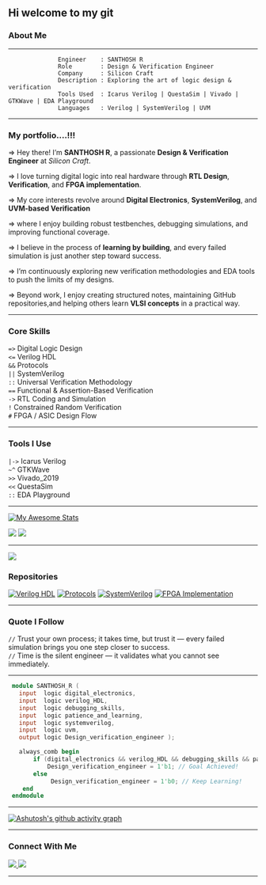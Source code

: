 ## Hi welcome to my git
### **About Me**
------------------------------------------------------------------------------------------------------
                  Engineer    : SANTHOSH R
                  Role        : Design & Verification Engineer
                  Company     : Silicon Craft
                  Description : Exploring the art of logic design & verification
                  Tools Used  : Icarus Verilog | QuestaSim | Vivado | GTKWave | EDA Playground
                  Languages   : Verilog | SystemVerilog | UVM
------------------------------------------------------------------------------------------------------
### My portfolio....!!!

=> Hey there! I’m **SANTHOSH R**, a passionate **Design & Verification Engineer** at *Silicon Craft*.  

=> I love turning digital logic into real hardware through **RTL Design**, **Verification**, and **FPGA implementation**.

=> My core interests revolve around **Digital Electronics**, **SystemVerilog**, and **UVM-based Verification**

=> where I enjoy building robust testbenches, debugging simulations, and improving functional coverage.

=> I believe in the process of **learning by building**, and every failed simulation is just another step toward success.

=> I’m continuously exploring new verification methodologies and EDA tools to push the limits of my designs.

=> Beyond work, I enjoy creating structured notes, maintaining GitHub repositories,and helping others learn **VLSI concepts** in a practical way.

---
### **Core Skills**
`=>` Digital Logic Design  
`<=` Verilog HDL  
`&&` Protocols  
`||` SystemVerilog  
`::` Universal Verification Methodology  
`==` Functional & Assertion-Based Verification  
`->` RTL Coding and Simulation  
`!` Constrained Random Verification  
`#` FPGA / ASIC Design Flow  

---

### **Tools I Use**
`|->` Icarus Verilog  
`~^` GTKWave  
`>>` Vivado_2019  
`<<` QuestaSim  
`::` EDA Playground  

---

[![My Awesome Stats](https://awesome-github-stats.azurewebsites.net/user-stats/ravisaanthosh?cardType=level&theme=midnight-purple&preferLogin=false)](https://git.io/awesome-stats-card)

![](https://github-readme-stats.vercel.app/api/top-langs/?username=ravisaanthosh&theme=dark&hide_border=false&include_all_commits=false&count_private=false&layout=compact)
![](https://nirzak-streak-stats.vercel.app/?user=ravisaanthosh&theme=dark&hide_border=false)<br/>

---
[![](https://visitcount.itsvg.in/api?id=ravisaanthosh&icon=0&color=0)](https://visitcount.itsvg.in)


 ### **Repositories**

[![Verilog HDL](https://img.shields.io/badge/Verilog_HDL-blue?style=for-the-badge&logo=github)](https://github.com/ravisaanthosh/VERILOG)
[![Protocols](https://img.shields.io/badge/Protocols-green?style=for-the-badge&logo=github)](https://github.com/ravisaanthosh/PROTOCOLS)
[![SystemVerilog](https://img.shields.io/badge/SystemVerilog-red?style=for-the-badge&logo=github)](https://github.com/ravisaanthosh/SYSTEM-VERILOG)
[![FPGA Implementation](https://img.shields.io/badge/FPGA_Implementation-orange?style=for-the-badge&logo=github)](https://github.com/ravisaanthosh/FPGA-IMPLEMENTATION)

---
### **Quote I Follow**

`//` Trust your own process; it takes time, but trust it — every failed simulation brings you one step closer to success.  
`//` Time is the silent engineer — it validates what you cannot see immediately.

---
 ```verilog
  module SANTHOSH_R (
    input  logic digital_electronics,
    input  logic verilog_HDL,
    input  logic debugging_skills,
    input  logic patience_and_learning,
    input  logic systemverilog,
    input  logic uvm,
    output logic Design_verification_engineer );

    always_comb begin
        if (digital_electronics && verilog_HDL && debugging_skills && patience_and_learning && systemverilog && uvm)
            Design_verification_engineer = 1'b1; // Goal Achieved!
        else
             Design_verification_engineer = 1'b0; // Keep Learning!
     end
  endmodule
```
---
[![Ashutosh's github activity graph](https://github-readme-activity-graph.vercel.app/graph?username=ravisaanthosh&bg_color=0d1117&color=eff2f5&line=a31eeb&point=f4f5f6&area=true&hide_border=true)](https://github.com/ashutosh00710/github-readme-activity-graph)

---
### **Connect With Me**
<a href="mailto:ravisanthosh0662@gmail.com" target="_blank"> <img src="https://img.shields.io/badge/Gmail-D14836?style=for-the-badge&logo=gmail&logoColor=white" /> </a> <a href="https://www.linkedin.com/in/santhosh-r-918923209/" target="_blank"> <img src="https://img.shields.io/badge/LinkedIn-0A66C2?style=for-the-badge&logo=linkedin&logoColor=white" /> </a>

---

